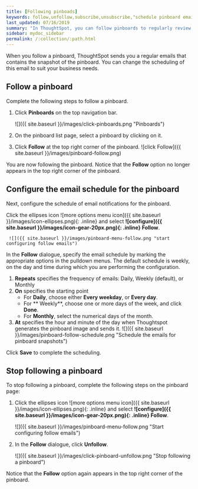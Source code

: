 ```yaml
---
title: [Following pinboads]
keywords: follow,unfollow,subscribe,unsubscribe,"schedule pinboard emails"
last_updated: 07/16/2019
summary: "In ThoughtSpot, you can follow pinboards to regularly review the visuals that represent dynamic data. For example, you can follow a pinboard that tracks sales revenue, and schedule to receive its email notifications weekly."
sidebar: mydoc_sidebar
permalink: /:collection/:path.html
---
```

When you follow a pinboard, ThoughtSpot sends you a regular emails that contains the snapshot of the pinboard. You can change the scheduling of this email to suit your business needs.

## Follow a pinboard

Complete the following steps to follow a pinboard.

1. Click **Pinboards** on the top navigation bar.

     ![]({{ site.baseurl }}/images/click-pinboards.png "Pinboards")

2. On the pinboard list page, select a pinboard by clicking on it.

3. Click **Follow** at the top right corner of the pinboard.
   ![click Follow]({{ site.baseurl }}/images/pinboard-follow.png)

You are now following the pinboard. Notice that the **Follow** option no longer appears in the top right corner of the pinboard.

## Configure the email schedule for the pinboard

Next, configure the schedule of email notifications for the pinboard.

Click the ellipses icon ![more options menu icon]({{ site.baseurl }}/images/icon-ellipses.png){: .inline} and select **![configure]({{ site.baseurl }}/images/icon-gear-20px.png){: .inline} Follow**.

     ![]({{ site.baseurl }}/images/pinboard-menu-follow.png "start configuring follow emails")

In the **Follow** dialogue, specify the email schedule by marking the appropriate options in the pulldown menus. The default schedule is weekly, on the day and time during which you are performing the configuration.

1. **Repeats** specifies the frequency of emails: Daily, Weekly \(default\), or Monthly
2. **On** specifies the starting point
   - For **Daily**, choose either __Every weekday__, or __Every day__.
   - For ** Weekly**, choose one or more days of the week, and click **Done**.
   - For **Monthly**, select the numerical days of the month.
3. **At** specifies the hour and minute of the day when Thoughtspot generates the pinboard image and sends it.
     ![]({{ site.baseurl }}/images/pinboard-follow-schedule.png "Schedule the emails for pinboard snapshots")

Click **Save** to complete the scheduling.

## Stop following a pinboard

To stop following a pinboard, complete the following steps on the pinboard page:

1. Click the ellipses icon ![more options menu icon]({{ site.baseurl }}/images/icon-ellipses.png){: .inline} and select **![configure]({{ site.baseurl }}/images/icon-gear-20px.png){: .inline} Follow**.

     ![]({{ site.baseurl }}/images/pinboard-menu-follow.png "Start configuring follow emails")

2. In the **Follow** dialogue, click **Unfollow**.

     ![]({{ site.baseurl }}/images/click-pinboard-unfollow.png "Stop following a pinboard")

Notice that the **Follow** option again appears in the top right corner of the pinboard.
